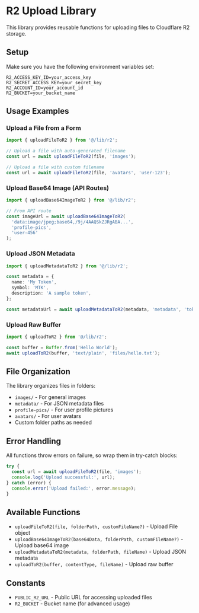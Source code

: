 # R2 Upload Library

This library provides reusable functions for uploading files to Cloudflare R2 storage.

## Setup

Make sure you have the following environment variables set:

```env
R2_ACCESS_KEY_ID=your_access_key
R2_SECRET_ACCESS_KEY=your_secret_key
R2_ACCOUNT_ID=your_account_id
R2_BUCKET=your_bucket_name
```

## Usage Examples

### Upload a File from a Form

```typescript
import { uploadFileToR2 } from '@/lib/r2';

// Upload a file with auto-generated filename
const url = await uploadFileToR2(file, 'images');

// Upload a file with custom filename
const url = await uploadFileToR2(file, 'avatars', 'user-123');
```

### Upload Base64 Image (API Routes)

```typescript
import { uploadBase64ImageToR2 } from '@/lib/r2';

// From API route
const imageUrl = await uploadBase64ImageToR2(
  'data:image/jpeg;base64,/9j/4AAQSkZJRgABA...',
  'profile-pics',
  'user-456'
);
```

### Upload JSON Metadata

```typescript
import { uploadMetadataToR2 } from '@/lib/r2';

const metadata = {
  name: 'My Token',
  symbol: 'MTK',
  description: 'A sample token',
};

const metadataUrl = await uploadMetadataToR2(metadata, 'metadata', 'token-123');
```

### Upload Raw Buffer

```typescript
import { uploadToR2 } from '@/lib/r2';

const buffer = Buffer.from('Hello World');
await uploadToR2(buffer, 'text/plain', 'files/hello.txt');
```

## File Organization

The library organizes files in folders:

- `images/` - For general images
- `metadata/` - For JSON metadata files
- `profile-pics/` - For user profile pictures
- `avatars/` - For user avatars
- Custom folder paths as needed

## Error Handling

All functions throw errors on failure, so wrap them in try-catch blocks:

```typescript
try {
  const url = await uploadFileToR2(file, 'images');
  console.log('Upload successful:', url);
} catch (error) {
  console.error('Upload failed:', error.message);
}
```

## Available Functions

- `uploadFileToR2(file, folderPath, customFileName?)` - Upload File object
- `uploadBase64ImageToR2(base64Data, folderPath, customFileName?)` - Upload base64 image
- `uploadMetadataToR2(metadata, folderPath, fileName)` - Upload JSON metadata
- `uploadToR2(buffer, contentType, fileName)` - Upload raw buffer

## Constants

- `PUBLIC_R2_URL` - Public URL for accessing uploaded files
- `R2_BUCKET` - Bucket name (for advanced usage)

